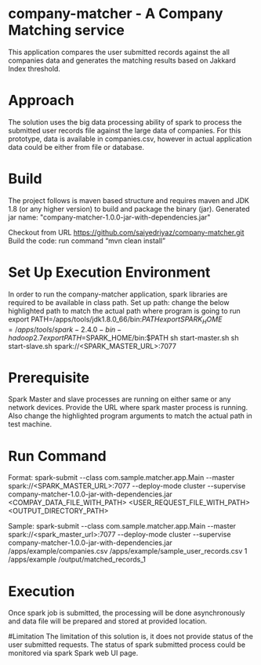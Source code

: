 # company-matcher - A Company Matching service
This application compares the user submitted records against the all companies data and generates the matching results based on 
Jakkard Index threshold.


# Approach
The solution uses the big data processing ability of spark to process the submitted user records file against the large data of companies. For this prototype, data is available in companies.csv, however in actual application data could be either from file or database.

# Build
The project follows is maven based structure and requires maven and JDK 1.8 (or any higher version) to build and package the binary (jar). Generated jar name: "company-matcher-1.0.0-jar-with-dependencies.jar"

Checkout from URL https://github.com/saiyedriyaz/company-matcher.git 
Build the code: run command “mvn clean install”

# Set Up Execution Environment
In order to run the company-matcher application, spark libraries are required to be available in class path. 
Set up path: change the below highlighted path to match the actual path where program is going to run
export PATH=/apps/tools/jdk1.8.0_66/bin:$PATH
export SPARK_HOME=/apps/tools/spark-2.4.0-bin-hadoop2.7
export PATH=$SPARK_HOME/bin:$PATH
sh start-master.sh
sh start-slave.sh spark://<SPARK_MASTER_URL>:7077

# Prerequisite
Spark Master and slave processes are running on either same or any network devices. Provide the URL where spark master process is running. Also change the highlighted program arguments to match the actual path in test machine.

# Run Command
Format:
spark-submit --class com.sample.matcher.app.Main --master  spark://<SPARK_MASTER_URL>:7077 --deploy-mode cluster 
--supervise company-matcher-1.0.0-jar-with-dependencies.jar  <COMPAY_DATA_FILE_WITH_PATH>   <USER_REQUEST_FILE_WITH_PATH>  <THREASOLD>  <OUTPUT_DIRECTORY_PATH>

Sample:
spark-submit --class com.sample.matcher.app.Main --master spark://<spark_master_url>:7077 --deploy-mode cluster --supervise 
company-matcher-1.0.0-jar-with-dependencies.jar /apps/example/companies.csv /apps/example/sample_user_records.csv 1 /apps/example /output/matched_records_1

# Execution
Once spark job is submitted, the processing will be done asynchronously and data file will be prepared and stored at provided location.

#Limitation
The limitation of this solution is, it does not provide status of the user submitted requests. The status of spark submitted process could be monitored via spark Spark web UI page.
